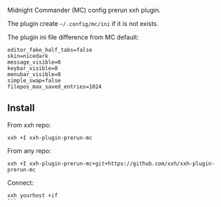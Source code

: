 Midnight Commander (MC) config prerun xxh plugin. 

The plugin create `~/.config/mc/ini` if it is not exists.

The plugin ini file difference from MC default:
```
editor_fake_half_tabs=false
skin=nicedark
message_visible=0
keybar_visible=0
menubar_visible=0
simple_swap=false
filepos_max_saved_entries=1024
```

## Install
From xxh repo:
```
xxh +I xxh-plugin-prerun-mc
```
From any repo:
```
xxh +I xxh-plugin-prerun-mc+git+https://github.com/xxh/xxh-plugin-prerun-mc
```    
Connect:
``````
xxh yourhost +if
```
